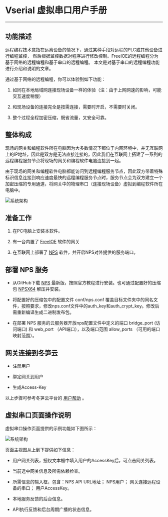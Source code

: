 # Vserial 虚拟串口用户手册

---------------------

## 功能描述

远程编程技术意指在远离设备的情况下，通过某种手段对远程的PLC或其他设备进行编程监控，
然后根据监控数据对程序进行修改控制。FreeIOE的远程编程分为基于网络的远程编程和基于串口的远程编程。
本文是对基于串口的远程编程功能进行介绍和说明的文章。

通过基于网络的远程编程，你可以体验到如下功能：

1. 如同在本地局域网连接现场设备一样的体验（注：由于上网网速的影响，可能交互速度稍慢）

2. 和现场设备的连接完全是按需连接，需要时开启，不需要时关闭。

3. 整个过程全程加密压缩，既省流量，又安全可靠。


## 整体构成

现场的网关和编程软件所在电脑因为大多数情况下都位于内网环境中，并无互联网上的IP地址，因此是双方是无法直接连接的，因此我们在互联网上搭建了一系列的远程编程服务节点将现场的网关和编程软件电脑连接到一起。

由于现场的网关和编程软件电脑都能访问到远程编程服务节点，因此双方带着特殊标识信息连接到响应速度最快的远程编程服务节点时，服务节点会为双方建立一个加密压缩的专用通道，将网关中的物理串口（连接现场设备）虚拟到编程软件所在电脑中。


![系统架构](static/imgs/system-topo.png)


##  准备工作

1. 在PC电脑上安装本软件。

2. 有一台内置了 [FreeIOE](https://freeioe.org) 软件的网关

3. 在互联网上部署了 [NPS](https://github.com/ehang-io/nps) 软件，并开启NPS对外提供的服务端口。

## 部署 NPS 服务

* 从GitHub下载 [NPS](https://github.com/ehang-io/nps)  最新版，按照官方教程进行安装。也可通过配置好的压缩包 [NPSX64](https://thingscloud.oss-cn-beijing.aliyuncs.com/download/nps/nps.zip) 解压并安装。

* 将配置好的压缩包中的配置文件 conf/nps.conf 覆盖目标文件夹中的同名文件，按照要求，修改nps.conf文件中的auth_key和auth_crypt_key。修改后需重新编译生成二进制发布包。

* 在部署 NPS 服务的云服务器开放nps配置文件中定义的端口 bridge_port (访问端口) 和 web_port （API端口），以及端口范围 allow_ports （可用的端口映射范围）。

## 网关连接到冬笋云

* 注册用户

* 绑定网关到用户

* 生成Access-Key

以上步骤可参考冬笋云平台的 [用户帮助](http://help.cloud.thingsroot.com/guide/quick_start) 。


## 虚拟串口页面操作说明

虚拟串口操作页面提供的示例功能如下图所示：

![系统架构](static/imgs/vser-page1.png)

页面主视图从上到下提供如下信息：

* 用户网关列表，授权文本框中填入用户的AccessKey后，可点击网关列表。

* 当前选中网关信息及所需依赖检查。

* 所需信息的输入框，包含：NPS API URL地址； NPS用户； 网关连接远程设备的串口； 用户AccessKey。

* 本地服务反馈的后台信息。

* API执行反馈和后台周期广播的状态信息。


